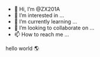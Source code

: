 - 👋 Hi, I’m @ZX201A
- 👀 I’m interested in ...
- 🌱 I’m currently learning ...
- 💞️ I’m looking to collaborate on ...
- 📫 How to reach me ...

<!---
ZX201A/ZX201A is a ✨ special ✨ repository because its `README.md` (this file) appears on your GitHub profile.
You can click the Preview link to take a look at your changes.
--->hello world 🌎 

